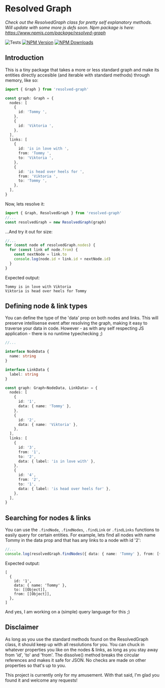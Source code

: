 # Resolved Graph

_Check out the ResolvedGraph class for pretty self explanatory methods. Will update with some more js defs soon. Npm package is here: https://www.npmjs.com/package/resolved-graph_

![Tests](https://github.com/StefanTerdell/resolved-graph/workflows/tests/badge.svg)
[![NPM Version](https://img.shields.io/npm/v/resolved-graph.svg)](https://npmjs.org/package/resolved-graph)
[![NPM Downloads](https://img.shields.io/npm/dw/resolved-graph.svg)](https://npmjs.org/package/resolved-graph)

## Introduction

This is a tiny package that takes a more or less standard graph and make its entities directly accesible (and iterable with standard methods) through memory, like so:

```typescript
import { Graph } from 'resolved-graph'

const graph: Graph = {
  nodes: [
    {
      id: 'Tommy ',
    },
    {
      id: 'Viktoria ',
    },
  ],
  links: [
    {
      id: 'is in love with ',
      from: 'Tommy ',
      to: 'Viktoria ',
    },
    {
      id: 'is head over heels for ',
      from: 'Viktoria ',
      to: 'Tommy ',
    },
  ],
}
```

Now, lets resolve it:

```typescript
import { Graph, ResolvedGraph } from 'resolved-graph'
//...
const resolvedGraph = new ResolvedGraph(graph)
```

...And try it out for size:

```typescript
//...
for (const node of resolvedGraph.nodes) {
  for (const link of node.from) {
    const nextNode = link.to
    console.log(node.id + link.id + nextNode.id)
  }
}
```

Expected output:

```
Tommy is in love with Viktoria
Viktoria is head over heels for Tommy
```

## Defining node & link types

You can define the type of the 'data' prop on both nodes and links. This will preserve intellisense event after resolving the graph, making it easy to traverse your data in code. However - as with any self respecting JS application - there is no runtime typechecking ;)

```typescript
//...

interface NodeData {
  name: string
}

interface LinkData {
  label: string
}

const graph: Graph<NodeData, LinkData> = {
  nodes: [
    {
      id: '1',
      data: { name: 'Tommy' },
    },
    {
      id: '2',
      data: { name: 'Viktoria' },
    },
  ],
  links: [
    {
      id: '3',
      from: '1',
      to: '2',
      data: { label: 'is in love with' },
    },
    {
      id: '4',
      from: '2',
      to: '1',
      data: { label: 'is head over heels for' },
    },
  ],
}
```

## Searching for nodes & links

You can use the `.findNode`, `.findNodes`, `.findLink` or `.findLinks` functions to easily query for certain entities. For example, lets find all nodes with name Tommy in the data prop and that has any links to a node with id '2':

```typescript
//...
console.log(resolvedGraph.findNodes({ data: { name: 'Tommy' }, from: [{ to: { id: '2' } }] }))
```

Expected output:

```
[
  {
    id: '1',
    data: { name: 'Tommy' },
    to: [[Object]],
    from: [[Object]],
  },
]
```

And yes, I am working on a (simple) query language for this ;)

## Disclaimer

As long as you use the standard methods found on the ResolvedGraph class, it should keep up with all resolutions for you. You can chuck in whatever properties you like on the nodes & links, as long as you stay away from 'id', 'to' and 'from'. The dissolve() method breaks the circular references and makes it safe for JSON. No checks are made on other properties so that's up to you.

This project is currently only for my amusement. With that said, I'm glad you found it and welcome any requests!
